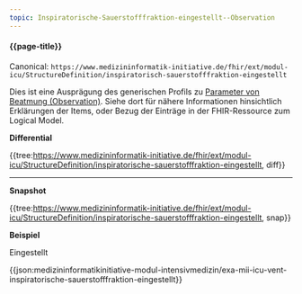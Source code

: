 ```yaml
---
topic: Inspiratorische-Sauerstofffraktion-eingestellt--Observation
---
```

#### {{page-title}}

Canonical: 
```https://www.medizininformatik-initiative.de/fhir/ext/modul-icu/StructureDefinition/inspiratorisch-sauerstofffraktion-eingestellt```
<br> 

Dies ist eine Ausprägung des generischen Profils zu [Parameter von Beatmung (Observation)](https://www.medizininformatik-initiative.de/fhir/ext/modul-icu/StructureDefinition/parameter-von-beatmung). Siehe dort für nähere Informationen hinsichtlich Erklärungen der Items, oder Bezug der Einträge in der FHIR-Ressource zum Logical Model. 

**Differential**

{{tree:https://www.medizininformatik-initiative.de/fhir/ext/modul-icu/StructureDefinition/inspiratorische-sauerstofffraktion-eingestellt, diff}}

---

**Snapshot**

{{tree:https://www.medizininformatik-initiative.de/fhir/ext/modul-icu/StructureDefinition/inspiratorische-sauerstofffraktion-eingestellt, snap}}

**Beispiel**

Eingestellt

{{json:medizininformatikinitiative-modul-intensivmedizin/exa-mii-icu-vent-inspiratorische-sauerstofffraktion-eingestellt}}